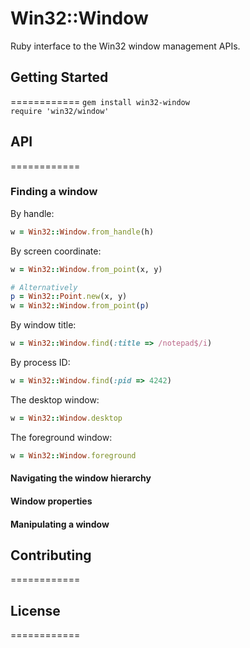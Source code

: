 # Win32::Window
Ruby interface to the Win32 window management APIs.

## Getting Started
============
`gem install win32-window`
<br />
`require 'win32/window'`

## API
============

### Finding a window

By handle:

```ruby
w = Win32::Window.from_handle(h)
```

By screen coordinate:
```ruby
w = Win32::Window.from_point(x, y)

# Alternatively
p = Win32::Point.new(x, y)
w = Win32::Window.from_point(p)
```

By window title:
```ruby
w = Win32::Window.find(:title => /notepad$/i)
```

By process ID:
```ruby
w = Win32::Window.find(:pid => 4242)
```

The desktop window:
```ruby
w = Win32::Window.desktop
```

The foreground window:
```ruby
w = Win32::Window.foreground
```

#### Navigating the window hierarchy

#### Window properties

#### Manipulating a window

## Contributing
============

## License
============
